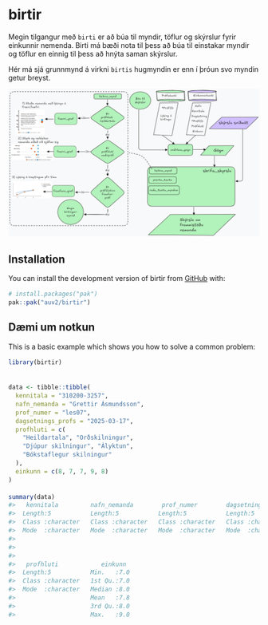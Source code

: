
<!-- README.md is generated from README.Rmd. Please edit that file -->

# birtir

<!-- badges: start -->
<!-- badges: end -->

Megin tilgangur með `birti` er að búa til myndir, töflur og skýrslur
fyrir einkunnir nemenda. Birti má bæði nota til þess að búa til
einstakar myndir og töflur en einnig til þess að hnýta saman skýrslur.

Hér má sjá grunnmynd á virkni `birtis` hugmyndin er enn í þróun svo
myndin getur breyst.

![](images/clipboard-3395613513.png)

## Installation

You can install the development version of birtir from
[GitHub](https://github.com/) with:

``` r
# install.packages("pak")
pak::pak("auv2/birtir")
```

## Dæmi um notkun

This is a basic example which shows you how to solve a common problem:

``` r
library(birtir)


data <- tibble::tibble(
  kennitala = "310200-3257",
  nafn_nemanda = "Grettir Ásmundsson",
  prof_numer = "les07",
  dagsetnings_profs = "2025-03-17",
  profhluti = c(
    "Heildartala", "Orðskilningur",
    "Djúpur skilningur", "Ályktun",
    "Bókstaflegur skilningur"
  ),
  einkunn = c(8, 7, 7, 9, 8)
)

summary(data)
#>   kennitala         nafn_nemanda        prof_numer        dagsetnings_profs 
#>  Length:5           Length:5           Length:5           Length:5          
#>  Class :character   Class :character   Class :character   Class :character  
#>  Mode  :character   Mode  :character   Mode  :character   Mode  :character  
#>                                                                             
#>                                                                             
#>                                                                             
#>   profhluti            einkunn   
#>  Length:5           Min.   :7.0  
#>  Class :character   1st Qu.:7.0  
#>  Mode  :character   Median :8.0  
#>                     Mean   :7.8  
#>                     3rd Qu.:8.0  
#>                     Max.   :9.0
```
